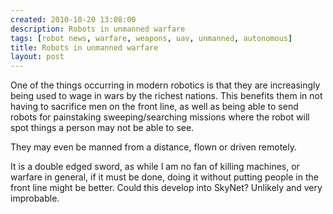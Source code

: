 ```yaml
---
created: 2010-10-20 13:08:00
description: Robots in unmanned warfare
tags: [robot news, warfare, weapons, uav, unmanned, autonomous]
title: Robots in unmanned warfare
layout: post
---
```

One of the things occurring in modern robotics is that they are increasingly being used to wage in wars by the richest nations. This benefits them in not having to sacrifice men on the front line, as well as being able to send robots for painstaking sweeping/searching missions where the robot will spot things a person may not be able to see.

They may even be manned from a distance, flown or driven remotely.

It is a double edged sword, as while I am no fan of killing machines, or warfare in general, if it must be done, doing it without putting people in the front line might be better. Could this develop into SkyNet? Unlikely and very improbable.

